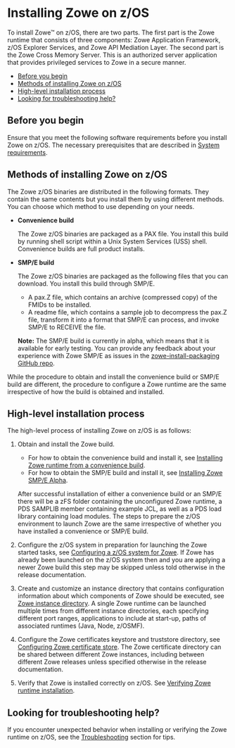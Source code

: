 # Installing Zowe on z/OS

To install Zowe&trade; on z/OS,  there are two parts. The first part is the Zowe runtime that consists of three components: Zowe Application Framework, z/OS Explorer Services, and Zowe API Mediation Layer. The second part is the Zowe Cross Memory Server. This is an authorized server application that provides privileged services to Zowe in a secure manner.

- [Before you begin](#before-you-begin)
- [Methods of installing Zowe on z/OS](#methods-of-installing-zowe-on-zos)
- [High-level installation process](#high-level-installation-process)
- [Looking for troubleshooting help?](#looking-for-troubleshooting-help)

## Before you begin

Ensure that you meet the following software requirements before you install Zowe on z/OS. The necessary prerequisites that are described in [System requirements](systemrequirements.md).

## Methods of installing Zowe on z/OS

The Zowe z/OS binaries are distributed in the following formats. They contain the same contents but you install them by using different methods. You can choose which method to use depending on your needs.

- **Convenience build**

  The Zowe z/OS binaries are packaged as a PAX file. You install this build by running shell script within a Unix System Services (USS) shell.  Convenience builds are full product installs.

- **SMP/E build**

  The Zowe z/OS binaries are packaged as the following files that you can download. You install this build through SMP/E.

  - A pax.Z file, which contains an archive (compressed copy) of the FMIDs to be installed.
  - A readme file, which contains a sample job to decompress the pax.Z file, transform it into a format that SMP/E can process, and invoke SMP/E to RECEIVE the file.

  **Note:** The SMP/E build is currently in alpha, which means that it is available for early testing. You can provide any feedback about your experience with Zowe SMP/E as issues in the [zowe-install-packaging GitHub repo](https://github.com/zowe/zowe-install-packaging/issues/new).

While the procedure to obtain and install the convenience build or SMP/E build are different, the procedure to configure a Zowe runtime are the same irrespective of how the build is obtained and installed.

## High-level installation process

The high-level process of installing Zowe on z/OS is as follows:

1. Obtain and install the Zowe build.
   - For how to obtain the convenience build and install it, see [Installing Zowe runtime from a convenience build](install-zowe-zos-convenience-build.md).
   - For how to obtain the SMP/E build and install it, see [Installing Zowe SMP/E Alpha](install-zowe-smpe.md).
   
   After successful installation of either a convenience build or an SMP/E there will be a zFS folder containing the unconfigured Zowe runtime, a PDS SAMPLIB member containing example JCL, as well as a PDS load library containing load modules. The steps to prepare the z/OS environment to launch Zowe are the same irrespective of whether you have installed a convenience or SMP/E build.  

2. Configure the z/OS system in preparation for launching the Zowe started tasks, see [Configuring a z/OS system for Zowe](configure-zos-system.md). If Zowe has already been launched on the z/OS system then and you are applying a newer Zowe build this step may be skipped unless told otherwise in the release documentation.

3. Create and customize an instance directory that contains configuration information about which components of Zowe should be executed, see [Zowe instance directory](configure-instance-directory.md).  A single Zowe runtime can be launched multiple times from different instance directories, each specifying different port ranges, applications to include at start-up, paths of associated runtimes (Java, Node, z/OSMF).

4. Configure the Zowe certificates keystore and truststore directory, see [Configuring Zowe certificate store](configure-certificates.md).  The Zowe certificate directory can be shared between different Zowe instances, including between different Zowe releases unless specified otherwise in the release documentation.  

<JRW TO DO Need a diagram here>

5. Verify that Zowe is installed correctly on z/OS. See [Verifying Zowe runtime installation](verify-zowe-runtime-install.md).

## Looking for troubleshooting help?

If you encounter unexpected behavior when installing or verifying the Zowe runtime on z/OS, see the [Troubleshooting](../troubleshoot/troubleshooting.md) section for tips.
